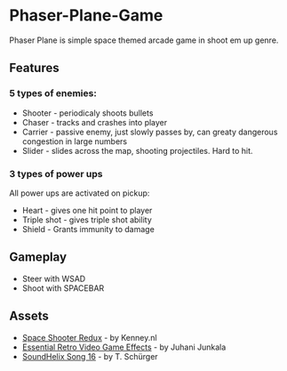 # Phaser-Plane-Game
Phaser Plane is simple space themed arcade game in shoot em up genre.

## Features

### 5 types of enemies:

* Shooter - periodicaly shoots bullets
* Chaser - tracks and crashes into player
* Carrier - passive enemy, just slowly passes by, can greaty dangerous congestion in large numbers
* Slider - slides across the map, shooting projectiles. Hard to hit.

### 3 types of power ups
All power ups are activated on pickup:
* Heart - gives one hit point to player
* Triple shot - gives triple shot ability
* Shield - Grants immunity to damage



## Gameplay

* Steer with WSAD
* Shoot with SPACEBAR



## Assets

* [Space Shooter Redux](https://opengameart.org/content/space-shooter-redux) - by Kenney.nl
* [Essential Retro Video Game Effects](https://soundcloud.com/juhanijunkala/free-retro-video-game-sound-effects-pack-preview-512-sounds-download-link-in-desctiption) - by Juhani Junkala
* [SoundHelix Song 16](https://www.soundhelix.com/audio-examples) - by T. Schürger
